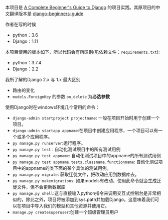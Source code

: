 
本项目是 [A Complete Beginner's Guide to Django](https://simpleisbetterthancomplex.com/series/beginners-guide/1.11/) 的项目实践。其原项目的中文翻译版本是 [django-beginners-guide](https://github.com/pythonzhichan/django-beginners-guide)

作者在写的时候 

- python：3.6
- Django：1.11

本项目使用的版本如下，所以代码会有所区别(见依赖文件：`requirements.txt`):
- python：3.7.4
- Django：2.2

我所了解的Django 2.x 与 1.x 最大区别

- 路由的变化
- `models.ForeignKey` 的参数 `on_delete` 为**必选参数**

使用Django时在windows环境几个常用的命令：

- `django-admin startproject projectname`: 一般在项目开始时用于创建一个项目。
- `django-admin startapp appname`:在项目中创建应用程序，一个项目可以有一个或多个应用程序。
- `py manage.py runserver`:运行程序。
- `py manage.py test` : 自动化测试项目中的所有测试用例
- `py manage.py test appname`: 自动化测试项目中的appname的所有测试用例
- `py manage.py test appname.tests.classname.functionname`: 自动化测试项目中的appname的类下面的某个具体的测试用例。
- `py manage.py migrate`: 获取迁徙文件，把改动应用到数据库去。
- `py manage.py makemigrations`: 如果models有改动，使用此命令就会生成迁徙文件，但不会更新数据库
- `py manage.py shell`:这与直接输入python指令来调用交互式控制台是非常相似的，除此之外，项目将被添加到sys.path并加载Django。这意味着我们可以在项目中导入我们的模型和其他资源并使用它。
- `manage.py createsuperuser`:创建一个超级管理员用户

